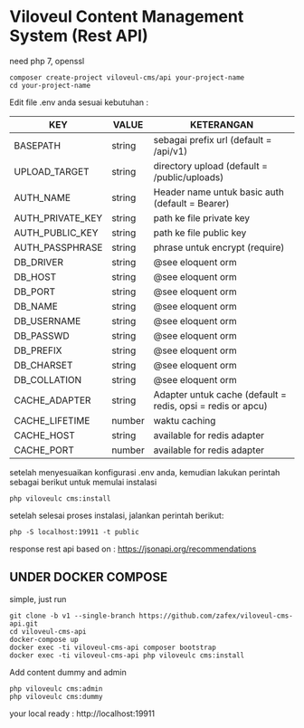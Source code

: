 
# Viloveul Content Management System (Rest API)

need php 7, openssl

```shell
composer create-project viloveul-cms/api your-project-name
cd your-project-name
```

Edit file .env anda sesuai kebutuhan :

| KEY | VALUE | KETERANGAN |
| - | - | - |
| BASEPATH | string | sebagai prefix url (default = /api/v1) |
| UPLOAD_TARGET | string | directory upload (default = /public/uploads) |
| AUTH_NAME | string | Header name untuk basic auth (default = Bearer) |
| AUTH_PRIVATE_KEY | string | path ke file private key |
| AUTH_PUBLIC_KEY | string | path ke file public key |
| AUTH_PASSPHRASE | string | phrase untuk encrypt (require) |
| DB_DRIVER | string | @see eloquent orm |
| DB_HOST | string | @see eloquent orm |
| DB_PORT | string | @see eloquent orm |
| DB_NAME | string | @see eloquent orm |
| DB_USERNAME | string | @see eloquent orm |
| DB_PASSWD | string | @see eloquent orm |
| DB_PREFIX | string | @see eloquent orm |
| DB_CHARSET | string | @see eloquent orm |
| DB_COLLATION | string | @see eloquent orm |
| CACHE_ADAPTER | string | Adapter untuk cache (default = redis, opsi = redis or apcu) |
| CACHE_LIFETIME | number | waktu caching |
| CACHE_HOST | string | available for redis adapter |
| CACHE_PORT | number | available for redis adapter |

setelah menyesuaikan konfigurasi .env anda, kemudian lakukan perintah sebagai berikut untuk memulai instalasi
```shell
php viloveulc cms:install
```
setelah selesai proses instalasi, jalankan perintah berikut:
```shell
php -S localhost:19911 -t public
```
response rest api based on : https://jsonapi.org/recommendations


## UNDER DOCKER COMPOSE
simple, just run
```shell
git clone -b v1 --single-branch https://github.com/zafex/viloveul-cms-api.git
cd viloveul-cms-api
docker-compose up
docker exec -ti viloveul-cms-api composer bootstrap
docker exec -ti viloveul-cms-api php viloveulc cms:install
```

Add content dummy and admin
```shell
php viloveulc cms:admin
php viloveulc cms:dummy
```

your local ready : http://localhost:19911